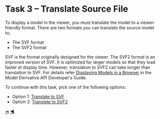 # Task 3 – Translate Source File

To display a model in the viewer, you must translate the model to a viewer-friendly format. There are two formats you can translate the source model to;

- The SVF format
- The SVF2 format

SVF is the format originally designed for the viewer. The SVF2 format is an improved version of SVF. It is optimized for larger models so that they load faster at display time. However, translation to SVF2 can take longer than translation to SVF. For details refer [Displaying Models in a Browser](http://forge.autodesk.com) in the Model Derivative API Developer's Guide.


To continue with this task, pick one of the following options:

- Option 1: [Translate to SVF](task-3_op1.md)
- Option 2: [Translate to SVF2](task-3_op2.md)

[:rewind:](../readme.md "readme.md") [:arrow_backward:](task-2.md "Previous task")
